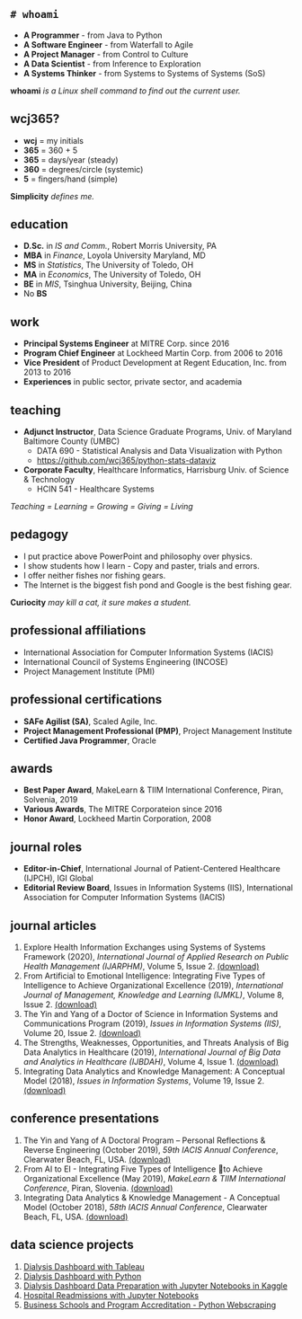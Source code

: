 ## `# whoami`
* **A Programmer** - from Java to Python
* **A Software Engineer** - from Waterfall to Agile
* **A Project Manager** - from Control to Culture
* **A Data Scientist** - from Inference to Exploration
* **A Systems Thinker** - from Systems to Systems of Systems (SoS)

**whoami** *is a Linux shell command to find out the current user.*

## wcj365?
* **wcj** = my initials
* **365** = 360 + 5
* **365** = days/year (steady)
* **360** = degrees/circle (systemic)
* **5** = fingers/hand (simple)

**Simplicity** *defines me.*

## education
* **D.Sc.** in *IS and Comm.*, Robert Morris University, PA
* **MBA** in *Finance*, Loyola University Maryland, MD
* **MS** in *Statistics*, The University of Toledo, OH
* **MA** in *Economics*, The University of Toledo, OH
* **BE** in *MIS*, Tsinghua University, Beijing, China
* No **BS**

## work
* **Principal Systems Engineer** at MITRE Corp. since 2016
* **Program Chief Engineer** at Lockheed Martin Corp. from 2006 to 2016
* **Vice President** of Product Development at Regent Education, Inc. from 2013 to 2016
* **Experiences** in public sector, private sector, and academia

## teaching
* **Adjunct Instructor**, Data Science Graduate Programs, Univ. of Maryland Baltimore County (UMBC) 
    * DATA 690 - Statistical Analysis and Data Visualization with Python
    * https://github.com/wcj365/python-stats-dataviz
* **Corporate Faculty**, Healthcare Informatics, Harrisburg Univ. of Science & Technology
    * HCIN 541 - Healthcare Systems

*Teaching = Learning = Growing = Giving = Living*

## pedagogy
- I put practice above PowerPoint and philosophy over physics. 
- I show students how I learn - Copy and paster, trials and errors.
- I offer neither fishes nor fishing gears. 
- The Internet is the biggest fish pond and Google is the best fishing gear. 

**Curiocity** *may kill a cat, it sure makes a student.*

## professional affiliations
*	International Association for Computer Information Systems (IACIS)
*	International Council of Systems Engineering (INCOSE)
*	Project Management Institute (PMI)

## professional certifications
* **SAFe Agilist (SA)**, Scaled Agile, Inc.
* **Project Management Professional (PMP)**, Project Management Institute 
* **Certified Java Programmer**, Oracle 

## awards
* **Best Paper Award**, MakeLearn & TIIM International Conference, Piran, Solvenia, 2019 
* **Various Awards**, The MITRE Corporateion since 2016
* **Honor Award**, Lockheed Martin Corporation, 2008

## journal roles
* **Editor-in-Chief**, International Journal of Patient-Centered Healthcare (IJPCH), IGI Global 
* **Editorial Review Board**, Issues in Information Systems (IIS), International Association for Computer Information Systems (IACIS)

## journal articles
1. Explore Health Information Exchanges using Systems of Systems Framework (2020), *International Journal of Applied Research on Public Health Management (IJARPHM)*, Volume 5, Issue 2. [(download)](https://www.igi-global.com/journal/international-journal-applied-research-public/214902)
2. From Artificial to Emotional Intelligence: Integrating Five Types of Intelligence to Achieve Organizational Excellence (2019), *International Journal of Management, Knowledge and Learning (IJMKL)*, Volume 8, Issue 2. [(download)](http://www.issbs.si/press/ISSN/2232-5697/8_125-144.pdf)
3. The Yin and Yang of a Doctor of Science in Information Systems and Communications Program (2019), *Issues in Information Systems (IIS)*, Volume 20, Issue 2. [(download)](http://www.iacis.org/iis/2019/2_iis_2019_128-139.pdf)
4. The Strengths, Weaknesses, Opportunities, and Threats Analysis of Big Data Analytics in Healthcare (2019), *International Journal of Big Data and Analytics in Healthcare (IJBDAH)*, Volume 4, Issue 1. [(download)](https://github.com/wcj365/wcj365.github.io/blob/master/docs/The-Strengths-Weaknesses-Opportunities-and-Threats-Analysis-of-Big-Data-Analytics-in-Healthcare.pdf)
5. Integrating Data Analytics and Knowledge Management: A Conceptual Model (2018), *Issues in Information Systems*, Volume 19, Issue 2. [(download)](http://www.iacis.org/iis/2018/2_iis_2018_208-216.pdf)

## conference presentations
1. The Yin and Yang of A Doctoral Program – Personal Reflections & Reverse Engineering (October 2019), *59th IACIS Annual Conference*, Clearwater Beach, FL, USA. [(download)](https://github.com/wcj365/wcj365.github.io/blob/master/docs/Yin%20Yang%20Research%20Model%202019%20IACIS.pptx)
2. From AI to EI - Integrating Five Types of Intelligence to Achieve Organizational Excellence (May 2019), *MakeLearn & TIIM International Conference*, Piran, Slovenia. [(download)](https://github.com/wcj365/wcj365.github.io/blob/master/docs/From%20AI%20to%20EI%20Final.pptx)
3. Integrating Data Analytics & Knowledge Management - A Conceptual Model (October 2018), *58th IACIS Annual Conference*, Clearwater Beach, FL, USA. [(download)](https://github.com/wcj365/wcj365.github.io/blob/master/docs/Integrating%20Data%20Analytics%20and%20Knowledge%20Management.pptx)

## data science projects
1. [Dialysis Dashboard with Tableau](https://public.tableau.com/profile/jaywang) 
2. [Dialysis Dashboard with Python](https://github.com/wcj365/dialysis-dashboard)
3. [Dialysis Dashboard Data Preparation with Jupyter Notebooks in Kaggle](https://www.kaggle.com/wcj365/rmudsc)
4. [Hospital Readmissions with Jupyter Notebooks](https://github.com/wcj365/hospital-readmissions)
5. [Business Schools and Program Accreditation - Python Webscraping](https://github.com/wcj365/accreditation)
